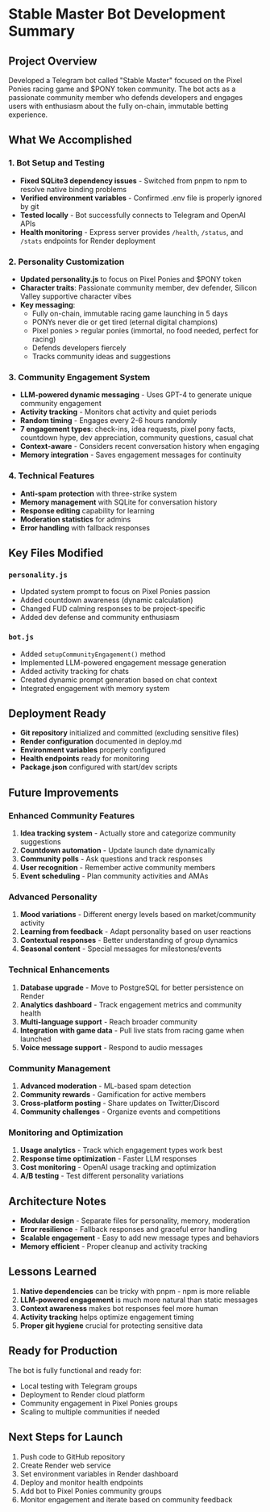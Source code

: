# Stable Master Bot Development Summary

## Project Overview
Developed a Telegram bot called "Stable Master" focused on the Pixel Ponies racing game and $PONY token community. The bot acts as a passionate community member who defends developers and engages users with enthusiasm about the fully on-chain, immutable betting experience.

## What We Accomplished

### 1. Bot Setup and Testing
- **Fixed SQLite3 dependency issues** - Switched from pnpm to npm to resolve native binding problems
- **Verified environment variables** - Confirmed .env file is properly ignored by git
- **Tested locally** - Bot successfully connects to Telegram and OpenAI APIs
- **Health monitoring** - Express server provides `/health`, `/status`, and `/stats` endpoints for Render deployment

### 2. Personality Customization
- **Updated personality.js** to focus on Pixel Ponies and $PONY token
- **Character traits**: Passionate community member, dev defender, Silicon Valley supportive character vibes
- **Key messaging**: 
  - Fully on-chain, immutable racing game launching in 5 days
  - PONYs never die or get tired (eternal digital champions)
  - Pixel ponies > regular ponies (immortal, no food needed, perfect for racing)
  - Defends developers fiercely
  - Tracks community ideas and suggestions

### 3. Community Engagement System
- **LLM-powered dynamic messaging** - Uses GPT-4 to generate unique community engagement
- **Activity tracking** - Monitors chat activity and quiet periods
- **Random timing** - Engages every 2-6 hours randomly
- **7 engagement types**: check-ins, idea requests, pixel pony facts, countdown hype, dev appreciation, community questions, casual chat
- **Context-aware** - Considers recent conversation history when engaging
- **Memory integration** - Saves engagement messages for continuity

### 4. Technical Features
- **Anti-spam protection** with three-strike system
- **Memory management** with SQLite for conversation history
- **Response editing** capability for learning
- **Moderation statistics** for admins
- **Error handling** with fallback responses

## Key Files Modified

### `personality.js`
- Updated system prompt to focus on Pixel Ponies passion
- Added countdown awareness (dynamic calculation)
- Changed FUD calming responses to be project-specific
- Added dev defense and community enthusiasm

### `bot.js`
- Added `setupCommunityEngagement()` method
- Implemented LLM-powered engagement message generation
- Added activity tracking for chats
- Created dynamic prompt generation based on chat context
- Integrated engagement with memory system

## Deployment Ready
- **Git repository** initialized and committed (excluding sensitive files)
- **Render configuration** documented in deploy.md
- **Environment variables** properly configured
- **Health endpoints** ready for monitoring
- **Package.json** configured with start/dev scripts

## Future Improvements

### Enhanced Community Features
1. **Idea tracking system** - Actually store and categorize community suggestions
2. **Countdown automation** - Update launch date dynamically
3. **Community polls** - Ask questions and track responses
4. **User recognition** - Remember active community members
5. **Event scheduling** - Plan community activities and AMAs

### Advanced Personality
1. **Mood variations** - Different energy levels based on market/community activity
2. **Learning from feedback** - Adapt personality based on user reactions
3. **Contextual responses** - Better understanding of group dynamics
4. **Seasonal content** - Special messages for milestones/events

### Technical Enhancements
1. **Database upgrade** - Move to PostgreSQL for better persistence on Render
2. **Analytics dashboard** - Track engagement metrics and community health
3. **Multi-language support** - Reach broader community
4. **Integration with game data** - Pull live stats from racing game when launched
5. **Voice message support** - Respond to audio messages

### Community Management
1. **Advanced moderation** - ML-based spam detection
2. **Community rewards** - Gamification for active members
3. **Cross-platform posting** - Share updates on Twitter/Discord
4. **Community challenges** - Organize events and competitions

### Monitoring and Optimization
1. **Usage analytics** - Track which engagement types work best
2. **Response time optimization** - Faster LLM responses
3. **Cost monitoring** - OpenAI usage tracking and optimization
4. **A/B testing** - Test different personality variations

## Architecture Notes
- **Modular design** - Separate files for personality, memory, moderation
- **Error resilience** - Fallback responses and graceful error handling
- **Scalable engagement** - Easy to add new message types and behaviors
- **Memory efficient** - Proper cleanup and activity tracking

## Lessons Learned
1. **Native dependencies** can be tricky with pnpm - npm is more reliable
2. **LLM-powered engagement** is much more natural than static messages
3. **Context awareness** makes bot responses feel more human
4. **Activity tracking** helps optimize engagement timing
5. **Proper git hygiene** crucial for protecting sensitive data

## Ready for Production
The bot is fully functional and ready for:
- Local testing with Telegram groups
- Deployment to Render cloud platform
- Community engagement in Pixel Ponies groups
- Scaling to multiple communities if needed

## Next Steps for Launch
1. Push code to GitHub repository
2. Create Render web service
3. Set environment variables in Render dashboard  
4. Deploy and monitor health endpoints
5. Add bot to Pixel Ponies community groups
6. Monitor engagement and iterate based on community feedback